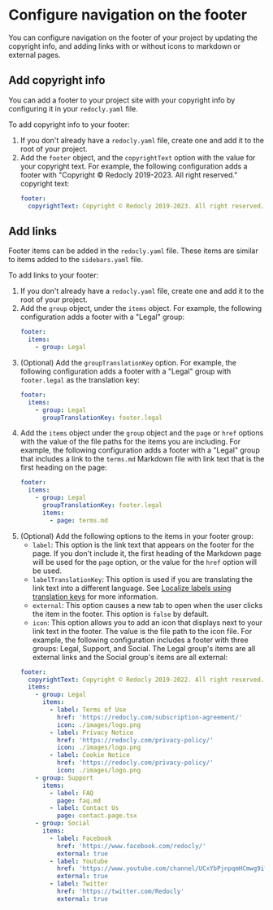 # Configure navigation on the footer

You can configure navigation on the footer of your project by updating the copyright info,
and adding links with or without icons to markdown or external pages.

## Add copyright info

You can add a footer to your project site with your copyright info by configuring it in your `redocly.yaml` file.

To add copyright info to your footer:

1. If you don't already have a `redocly.yaml` file, create one and add it to the root of your project.
1. Add the `footer` object, and the `copyrightText` option with the value for your copyright text.
   For example, the following configuration adds a footer with "Copyright © Redocly 2019-2023. All right reserved." copyright text:
   ```yaml
   footer:
     copyrightText: Copyright © Redocly 2019-2023. All right reserved.
   ```

## Add links

Footer items can be added in the `redocly.yaml` file.
These items are similar to items added to the `sidebars.yaml` file.

To add links to your footer:

1. If you don't already have a `redocly.yaml` file, create one and add it to the root of your project.
2. Add the `group` object, under the `items` object.
   For example, the following configuration adds a footer with a "Legal" group:
   ```yaml
   footer:
     items:
       - group: Legal
   ```
3. (Optional) Add the `groupTranslationKey` option.
   For example, the following configuration adds a footer with a "Legal" group with `footer.legal` as the translation key:
   ```yaml
   footer:
     items:
       - group: Legal
         groupTranslationKey: footer.legal
   ```
4. Add the `items` object under the `group` object and the `page` or `href` options with the value of the file paths for the items you are including.
   For example, the following configuration adds a footer with a "Legal" group that includes a link to the `terms.md` Markdown file
   with link text that is the first heading on the page:
   ```yaml
   footer:
     items:
       - group: Legal
         groupTranslationKey: footer.legal
         items:
           - page: terms.md
   ```
5. (Optional) Add the following options to the items in your footer group:
   - `label`: This option is the link text that appears on the footer for the page.
     If you don't include it, the first heading of the Markdown page will be used for the `page` option,
     or the value for the `href` option will be used.
   - `labelTranslationKey`: This option is used if you are translating the link text into a different language.
     See [Localize labels using translation keys](../content/localization/localize-labels.md) for more information.
   - `external`: This option causes a new tab to open when the user clicks the item in the footer.
     This option is `false` by default.
   - `icon`: This option allows you to add an icon that displays next to your link text in the footer.
     The value is the file path to the icon file.
     For example, the following configuration includes a footer with three groups: Legal, Support, and Social.
     The Legal group's items are all external links and the Social group's items are all external:
   ```yaml
   footer:
     copyrightText: Copyright © Redocly 2019-2022. All right reserved.
     items:
       - group: Legal
         items:
           - label: Terms of Use
             href: 'https://redocly.com/subscription-agreement/'
             icon: ./images/logo.png
           - label: Privacy Notice
             href: 'https://redocly.com/privacy-policy/'
             icon: ./images/logo.png
           - label: Cookie Notice
             href: 'https://redocly.com/privacy-policy/'
             icon: ./images/logo.png
       - group: Support
         items:
           - label: FAQ
             page: faq.md
           - label: Contact Us
             page: contact.page.tsx
       - group: Social
         items:
           - label: Facebook
             href: 'https://www.facebook.com/redocly/'
             external: true
           - label: Youtube
             href: 'https://www.youtube.com/channel/UCxYbPjnpqmHCmwg9iWf7wtQ'
             external: true
           - label: Twitter
             href: 'https://twitter.com/Redocly'
             external: true
   ```
